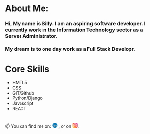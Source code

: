 
<!--
**Billy001/Billy001** is a ✨ _special_ ✨ repository because its `README.md` (this file) appears on your GitHub profile.

Here are some ideas to get you started:

- 🔭 I’m currently working on ...
- 
- 👯 I’m looking to collaborate on ...
- 🤔 I’m looking for help with ...
- 💬 Ask me about ...
- 📫 How to reach me: ...
- 😄 Pronouns: ...
- ⚡ Fun fact: ...
-->


# About Me:
  
  ### Hi, My name is Billy. I am an aspiring software developer. I currently work in the Information Technology sector as a Server Administrator.
  ### My dream is to one day work as a Full Stack Developr. 

# Core Skills
  
  * HMTL5
  * CSS
  * GIT/Github
  * Python/Django
  * Javascript
  * REACT
#   


📫 You can find me on: [![LinkedIn][1.2]][1] , or on [![Instagram][2.2]][2].

<!-- Icons -->

[1.2]: https://github.com/Billy001/Billy001/blob/master/img/linkedin.png 

[2.2]: https://github.com/Billy001/Billy001/blob/master/img/instagram-sketched.png 

<!-- Links to your social media accounts -->

[1]:  https://www.linkedin.com/in/bwvanheerde-2019
[2]: https://instagram.com/aspiringdevelopersa

